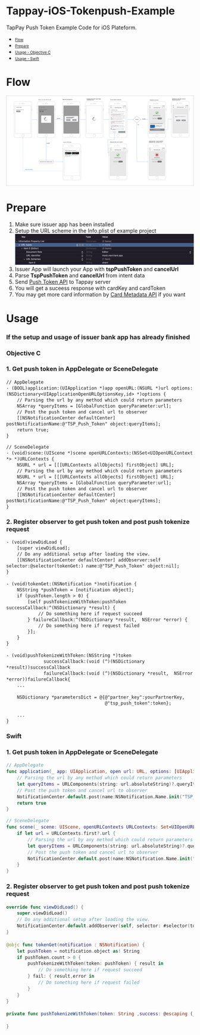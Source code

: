 # Tappay-iOS-Tokenpush-Example

TapPay Push Token Example Code for iOS Plateform.

- <font size=1> [Flow](#flow) </font>
- <font size=1> [Prepare](#prepare) </font>
- <font size=1> [Usage - Objective C](#usage-objc) </font>
- <font size=1> [Usage - Swift](#usage-swift) </font>

<a name="flow"></a>
# Flow
![](./TSP_Shop_Bind_Card_Flow.png)


<a name="prepare"></a>
# Prepare

1. Make sure issuer app has been installed
2. Setup the URL scheme in the Info.plist of example project
![](./URL_setup.png)
3. Issuer App will launch your App with **tspPushToken** and **cancelUrl**
4. Parse **TspPushToken** and **cancelUrl** from intent data
5. Send <a href="https://docs.tappaysdk.com/tutorial/zh/advanced.html#push-token-api" target="_blank">Push Token API</a>  to Tappay server
6. You will get a suceess response with cardKey and cardToken
7. You may get more card information by <a href="https://docs.tappaysdk.com/tutorial/zh/advanced.html#card-metadata-api" target="_blank">Card Metadata API</a> if you want


# Usage

### If the setup and usage of issuer bank app has already finished

<a name="usage-objc"></a>
### Objective C
### 1. Get push token in AppDelegate or SceneDelegate
```objc
// AppDelegate
- (BOOL)application:(UIApplication *)app openURL:(NSURL *)url options:(NSDictionary<UIApplicationOpenURLOptionsKey,id> *)options {
    // Parsing the url by any method which could return parameters
    NSArray *queryItems = [GlobalFunction queryParameter:url];
    // Post the push token and cancel url to observer
    [[NSNotificationCenter defaultCenter] postNotificationName:@"TSP_Push_Token" object:queryItems];
    return true;
}
```
```objc
// SceneDelegate
- (void)scene:(UIScene *)scene openURLContexts:(NSSet<UIOpenURLContext *> *)URLContexts {
    NSURL * url = [[[URLContexts allObjects] firstObject] URL];
    // Parsing the url by any method which could return parameters
    NSURL * url = [[[URLContexts allObjects] firstObject] URL];
    NSArray *queryItems = [GlobalFunction queryParameter:url];
    // Post the push token and cancel url to observer
    [[NSNotificationCenter defaultCenter] postNotificationName:@"TSP_Push_Token" object:queryItems];
}
```

### 2. Register observer to get push token and post push tokenize request

```objc
- (void)viewDidLoad {
    [super viewDidLoad];
    // Do any additional setup after loading the view.
    [[NSNotificationCenter defaultCenter] addObserver:self selector:@selector(tokenGet:) name:@"TSP_Push_Token" object:nil];
}

- (void)tokenGet:(NSNotification *)notification {
    NSString *pushToken = [notification object];
    if (pushToken.length > 0) {
        [self pushTokenizeWithToken:pushToken successCallback:^(NSDictionary *result) {
            // Do something here if request succeed
        } failureCallback:^(NSDictionary *result,  NSError *error) {
            // Do something here if request failed
        }];
    }
}

- (void)pushTokenizeWithToken:(NSString *)token
              successCallback:(void (^)(NSDictionary *result))successCallback
              failureCallback:(void (^)(NSDictionary *result,  NSError *error))failureCallback{
    ...
    
    NSDictionary *parametersDict = @{@"partner_key":yourPartnerKey,
                                     @"tsp_push_token":token};
                                        
    ...
}
```

<a name="usage-swift"></a>
### Swift

### 1. Get push token in AppDelegate or SceneDelegate
```swift
// AppDelegate
func application(_ app: UIApplication, open url: URL, options: [UIApplication.OpenURLOptionsKey : Any] = [:]) -> Bool {
    // Parsing the url by any method which could return parameters
    let queryItems = URLComponents(string: url.absoluteString)?.queryItems
    // Post the push token and cancel url to observer
    NotificationCenter.default.post(name:NSNotification.Name.init("TSP_Push_Token"), object: queryItems, userInfo: nil)
    return true
}
```
```swift
// SceneDelegate
func scene(_ scene: UIScene, openURLContexts URLContexts: Set<UIOpenURLContext>) {
    if let url = URLContexts.first?.url {
        // Parsing the url by any method which could return parameters
        let queryItems = URLComponents(string: url.absoluteString)?.queryItems
        // Post the push token and cancel url to observer
        NotificationCenter.default.post(name:NSNotification.Name.init("TSP_Push_Token"), object: queryItems, userInfo: nil)
    }
}
```

### 2. Register observer to get push token and post push tokenize request

```swift
override func viewDidLoad() {
    super.viewDidLoad()
    // Do any additional setup after loading the view.
    NotificationCenter.default.addObserver(self, selector: #selector(tokenGet(notification:)), name: NSNotification.Name.init("TSP_Push_Token"), object: nil)
}

@objc func tokenGet(notification : NSNotification) {
    let pushToken = notification.object as! String
    if pushToken.count > 0 {
        pushTokenizeWithToken(token: pushToken) { result in
            // Do something here if request succeed
        } fail: { result,error in
            // Do something here if request failed
        }
    }
}

private func pushTokenizeWithToken(token: String ,success: @escaping (_ result: Dictionary<String, Any>) -> Void ,fail: @escaping (_ result:Dictionary<String, Any>, _ error:Error) -> Void) {
    
}
```
